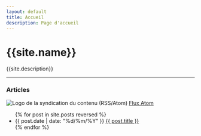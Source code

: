 ```yaml
---
layout: default
title: Accueil
description: Page d'accueil
---
```

<h1>{{site.name}}</h1>
<p>{{site.description}}</p>

<hr>

<h3>Articles</h3>
<p>
    <img class="tiny-icon" alt="Logo de la syndication du contenu (RSS/Atom)" src="/assets/img/rss.svg">
    <a href="/feed.atom">
        Flux Atom
    </a>
</p>
<ul>
    {% for post in site.posts reversed %}
    <li>
        {{ post.date | date: "%d/%m/%Y" }}
        <a href="{{ post.url }}">{{ post.title }}</a>
    </li>
    {% endfor %}
</ul>
